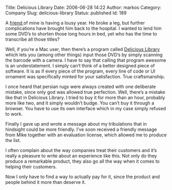 Title: Delicious Library
Date: 2006-06-28 14:22
Author: markos
Category: Company
Slug: delicious-library
Status: published
Id: 189

<html>
 <body>
  <div>
   <p>
    A
    <a href="http://log.rucigaj.com/">
     friend
    </a>
    of mine is having a lousy year. He broke a leg, but further complications have brought him back to the hospital. I wanted to lend him some DVD’s to shorten those long hours in bed, yet who has the time to transcribe all those titles?
   </p>
   <p>
    Well, if you’re a Mac user, then there’s a program called
    <a href="http://www.delicious-monster.com/">
     Delicious Library
    </a>
    which lets you (among other things) input those DVD’s by simply scanning the barcode with a camera. I have to say that calling that program awesome is an understatement. I simply can’t think of a better designed piece of software. It is as if every piece of the program, every line of code or UI ornament was specifically minted for your satisfaction. True craftsmanship.
   </p>
   <p>
    I once heard that persian rugs were always created with one deliberate mistake, since only god was allowed true perfection. Well, there’s a mistake like that in Delicious Library. I tried to buy it for more than an hour, probably more like two, and it simply wouldn’t budge. You can’t buy it through a browser. You have to use its own interface which in my case simply refused to work.
   </p>
   <p>
    Finally I gave up and wrote a message about my tribulations that in hindsight could be more friendly. I’ve soon received a friendly message from Mike together with an evaluation license, which allowed me to produce the list.
   </p>
   <p>
    I often complain about the way companies treat their customers and it’s really a pleasure to write about an experience like this. Not only do they produce a remarkable product, they also go all the way when it comes to helping their customers.
   </p>
   <p>
    Now I only have to find a way to actually pay for it, since the product and people behind it more than deserve it.
   </p>
  </div>
 </body>
</html>